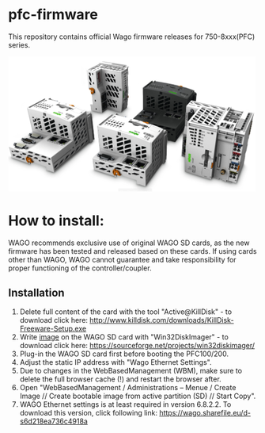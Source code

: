 # pfc-firmware
This repository contains official Wago firmware releases for 750-8xxx(PFC) series.

<div style="text-align: left" >
<img src="images/pfcs.png"
     alt="install docker" width="500"/>
</div>

# How to install:
WAGO recommends exclusive use of original WAGO SD cards, as the new firmware has been tested and released based on these cards. If using cards other than WAGO, WAGO cannot guarantee and take responsibility for proper functioning of the controller/coupler.

## Installation

1. Delete full content of the card with the tool "Active@KillDisk" - to download click here: http://www.killdisk.com/downloads/KillDisk-Freeware-Setup.exe
2. Write <a href="https://github.com/WAGO/pfc-firmware/releases" title="image">image</a> on the WAGO SD card with "Win32DiskImager" - to download click here: https://sourceforge.net/projects/win32diskimager/
3. Plug-in the WAGO SD card first before booting the PFC100/200.
4. Adjust the static IP address with "Wago Ethernet Settings".
5. Due to changes in the WebBasedManagement (WBM), make sure to delete the full browser cache (!) and restart the browser after.
6. Open "WebBasedManagement / Administrations – Menue / Create Image // Create bootable image from active partition (SD) // Start Copy".
7. WAGO Ethernet settings is at least required in version 6.8.2.2. To download this version, click following link: https://wago.sharefile.eu/d-s6d218ea736c4918a
